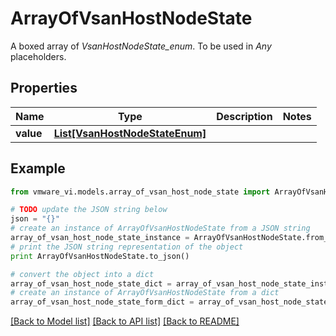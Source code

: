 # ArrayOfVsanHostNodeState

A boxed array of *VsanHostNodeState_enum*. To be used in *Any* placeholders. 

## Properties
Name | Type | Description | Notes
------------ | ------------- | ------------- | -------------
**value** | [**List[VsanHostNodeStateEnum]**](VsanHostNodeStateEnum.md) |  | 

## Example

```python
from vmware_vi.models.array_of_vsan_host_node_state import ArrayOfVsanHostNodeState

# TODO update the JSON string below
json = "{}"
# create an instance of ArrayOfVsanHostNodeState from a JSON string
array_of_vsan_host_node_state_instance = ArrayOfVsanHostNodeState.from_json(json)
# print the JSON string representation of the object
print ArrayOfVsanHostNodeState.to_json()

# convert the object into a dict
array_of_vsan_host_node_state_dict = array_of_vsan_host_node_state_instance.to_dict()
# create an instance of ArrayOfVsanHostNodeState from a dict
array_of_vsan_host_node_state_form_dict = array_of_vsan_host_node_state.from_dict(array_of_vsan_host_node_state_dict)
```
[[Back to Model list]](../README.md#documentation-for-models) [[Back to API list]](../README.md#documentation-for-api-endpoints) [[Back to README]](../README.md)


